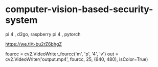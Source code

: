 # computer-vision-based-security-system
pi 4 , d2go, raspberry pi 4 , pytorch

https://we.tl/t-bu2rZ6bhgZ


fourcc = cv2.VideoWriter_fourcc('m', 'p', '4', 'v')
out = cv2.VideoWriter('output.mp4', fourcc, 25, (640, 480), isColor=True)
